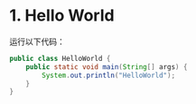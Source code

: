 # 1. Hello World
运行以下代码：
           
```java
public class HelloWorld {
    public static void main(String[] args) {
        System.out.println("HelloWorld");
    }
}
```